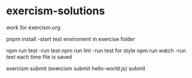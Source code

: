 # exercism-solutions
work for exercism.org

pnpm install     -start test enviroment in exercise folder

npm run test       -run test
npm run lint       -run test for style
npm run watch      -run test each time file is saved

exercism submit <js file>  (exercism submit hello-world.js)    submit
